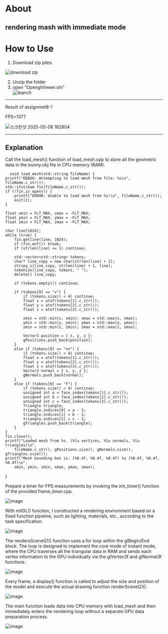 About
===
rendering mash with immediate mode
---
How to Use
===
1. Download zip piles.  
   
![download zip](https://github.com/user-attachments/assets/3e76e9d2-5325-42a3-ba52-2bb3064c0a58)

2. Unzip the folder  
3. open "OpenglViewer.sln"  
![leanch](https://github.com/user-attachments/assets/1ed43ef3-d812-4b75-809d-fe1077eabf9b)
---
Result of assignmet8-1 

FPS=1377

![스크린샷 2025-05-08 162804](https://github.com/user-attachments/assets/e4b9e9e5-8f1c-4161-b903-0df9afa9ce07)

---
Explanation
---
Call the load_mesh() function of load_mesh.cpp to store all the geometric data in the bunny.obj file in CPU memory (RAM).

      void load_mesh(std::string fileName) {
    printf("DEBUG: Attempting to load mesh from file: %s\n", fileName.c_str());
    std::ifstream fin(fileName.c_str());
    if (!fin.is_open()) {
        printf("ERROR: Unable to load mesh from %s!\n", fileName.c_str());
        exit(1);
    }

    float xmin = FLT_MAX, xmax = -FLT_MAX;
    float ymin = FLT_MAX, ymax = -FLT_MAX;
    float zmin = FLT_MAX, zmax = -FLT_MAX;

    char line[1024];
    while (true) {
        fin.getline(line, 1024);
        if (fin.eof()) break;
        if (strlen(line) <= 1) continue;

        std::vector<std::string> tokens;
        char* line_copy = new char[strlen(line) + 1];
        strcpy_s(line_copy, strlen(line) + 1, line); 
        tokenize(line_copy, tokens, " ");
        delete[] line_copy;

        if (tokens.empty()) continue;

        if (tokens[0] == "v") {
            if (tokens.size() < 4) continue;
            float x = atof(tokens[1].c_str());
            float y = atof(tokens[2].c_str());
            float z = atof(tokens[3].c_str());

            xmin = std::min(x, xmin); xmax = std::max(x, xmax);
            ymin = std::min(y, ymin); ymax = std::max(y, ymax);
            zmin = std::min(z, zmin); zmax = std::max(z, zmax);

            Vector3 position = { x, y, z };
            gPositions.push_back(position);
        }
        else if (tokens[0] == "vn") {
            if (tokens.size() < 4) continue;
            float x = atof(tokens[1].c_str());
            float y = atof(tokens[2].c_str());
            float z = atof(tokens[3].c_str());
            Vector3 normal = { x, y, z };
            gNormals.push_back(normal);
        }
        else if (tokens[0] == "f") {
            if (tokens.size() < 4) continue;
            unsigned int a = face_index(tokens[1].c_str());
            unsigned int b = face_index(tokens[2].c_str());
            unsigned int c = face_index(tokens[3].c_str());
            Triangle triangle;
            triangle.indices[0] = a - 1;
            triangle.indices[1] = b - 1;
            triangle.indices[2] = c - 1;
            gTriangles.push_back(triangle);
        }
    }
    fin.close();
    printf("Loaded mesh from %s. (%lu vertices, %lu normals, %lu triangles)\n",
        fileName.c_str(), gPositions.size(), gNormals.size(), gTriangles.size());
    printf("Mesh bounding box is: (%0.4f, %0.4f, %0.4f) to (%0.4f, %0.4f, %0.4f)\n",
        xmin, ymin, zmin, xmax, ymax, zmax);
}

Prepare a timer for FPS measurements by invoking the init_timer() function of the provided frame_timer.cpp.

![image](https://github.com/user-attachments/assets/257fc2c5-2454-4c5a-aa8d-75d29f70d136)

With initGL() function, I constructed a rendering environment based on a fixed function pipeline, such as lighting, materials, etc., according to the task specification.

![image](https://github.com/user-attachments/assets/737a4cce-e911-4092-99f3-968659cc5f76)

The rendersSceneQ1() function uses a for loop within the glBegin/End block.
The loop is designed to implement the core mode of instant mode, where the CPU traverses all the triangular data in RAM and sends each vertex information to the GPU individually via the glVertex3f and glNormal3f functions.

![image](https://github.com/user-attachments/assets/3311b23e-d109-4d33-983c-26034d52a97a)

Every frame, a display() function is called to adjust the size and position of the model and execute the actual drawing function renderSceneQ1().

![image](https://github.com/user-attachments/assets/7b8bec6d-bc16-4024-9a1e-24f2b17770d9)

The main function loads data into CPU memory with load_mesh and then immediately enters the rendering loop without a separate GPU data preparation process.

![image](https://github.com/user-attachments/assets/a0dfa9d2-3776-4383-9ab4-ca4235b49326)



